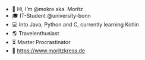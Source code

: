 - 👋 Hi, I’m @mokre aka. Moritz 
- 🎓 IT-Student @university-bonn
- 💻 Into Java, Python and C, currently learning Kotlin
- 🌎 Travelenthusiast
- ⏳ Master Procrastinator
- 📡 https://www.moritzkress.de

